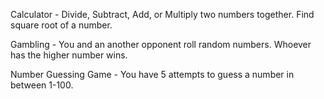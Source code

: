 Calculator -
Divide, Subtract, Add, or Multiply two numbers together.
Find square root of a number.

Gambling -
You and an another opponent roll random numbers.
Whoever has the higher number wins.

Number Guessing Game -
You have 5 attempts to guess a number in between 1-100.
